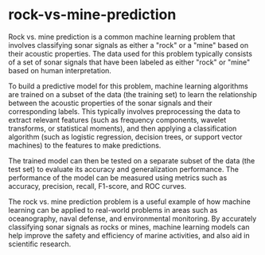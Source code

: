 # rock-vs-mine-prediction
Rock vs. mine prediction is a common machine learning problem that involves classifying sonar signals as either a "rock" or a "mine" based on their acoustic properties. The data used for this problem typically consists of a set of sonar signals that have been labeled as either "rock" or "mine" based on human interpretation.

To build a predictive model for this problem, machine learning algorithms are trained on a subset of the data (the training set) to learn the relationship between the acoustic properties of the sonar signals and their corresponding labels. This typically involves preprocessing the data to extract relevant features (such as frequency components, wavelet transforms, or statistical moments), and then applying a classification algorithm (such as logistic regression, decision trees, or support vector machines) to the features to make predictions.

The trained model can then be tested on a separate subset of the data (the test set) to evaluate its accuracy and generalization performance. The performance of the model can be measured using metrics such as accuracy, precision, recall, F1-score, and ROC curves.

The rock vs. mine prediction problem is a useful example of how machine learning can be applied to real-world problems in areas such as oceanography, naval defense, and environmental monitoring. By accurately classifying sonar signals as rocks or mines, machine learning models can help improve the safety and efficiency of marine activities, and also aid in scientific research.
